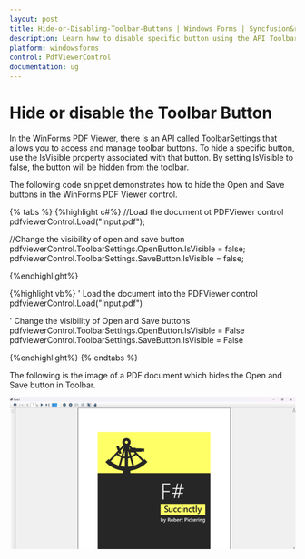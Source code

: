 ```yaml
---
layout: post
title: Hide-or-Disabling-Toolbar-Buttons | Windows Forms | Syncfusion&reg;
description: Learn how to disable specific button using the API ToolbarSettings of Syncfusion&reg; Windows Forms PdfViewer Control.
platform: windowsforms
control: PdfViewerControl
documentation: ug
---
```


# Hide or disable the Toolbar Button

In the WinForms PDF Viewer, there is an API called [ToolbarSettings](https://help.syncfusion.com/cr/windowsforms/Syncfusion.Windows.Forms.PdfViewer.DocumentToolbarSettings.html) that allows you to access and manage toolbar buttons. To hide a specific button, use the IsVisible property associated with that button. By setting IsVisible to false, the button will be hidden from the toolbar.

The following code snippet demonstrates how to hide the Open and Save buttons in the WinForms PDF Viewer control.

{% tabs %}
{%highlight c#%}
//Load the document ot PDFViewer control
 pdfviewerControl.Load("Input.pdf");
 
//Change the visibility of open and save button
pdfviewerControl.ToolbarSettings.OpenButton.IsVisible = false;
pdfviewerControl.ToolbarSettings.SaveButton.IsVisible = false;

{%endhighlight%}

{%highlight vb%}
' Load the document into the PDFViewer control
pdfviewerControl.Load("Input.pdf")

' Change the visibility of Open and Save buttons
pdfviewerControl.ToolbarSettings.OpenButton.IsVisible = False
pdfviewerControl.ToolbarSettings.SaveButton.IsVisible = False

{%endhighlight%}
{% endtabs %}

The following is the image of a PDF document which hides the Open and Save button in Toolbar.

![Hide or disable Toolbar Buttons in Windows PdfViewer](Hide-or-Disabling-Toolbar-Buttons_images/Hide-or-Disabling-Toolbar-Button_img1.png)